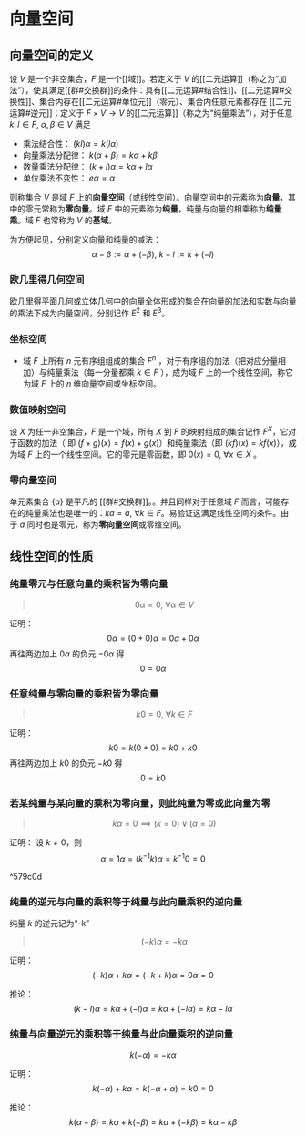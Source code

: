 # 向量空间

## 向量空间的定义

设 $V$ 是一个非空集合，$F$ 是一个[[域]]。若定义于 $V$ 的[[二元运算]]（称之为“加法”），使其满足[[群#交换群]]的条件：具有[[二元运算#结合性]]、[[二元运算#交换性]]、集合内存在[[二元运算#单位元]]（零元）、集合内任意元素都存在 [[二元运算#逆元]]；定义于 $F \times V \to V$ 的[[二元运算]]（称之为“纯量乘法”），对于任意 $k,l \in F,\ \alpha,\beta \in V$ 满足
+ 乘法结合性： $(kl)\alpha=k(l\alpha)$
+ 向量乘法分配律： $k(\alpha+\beta)=k\alpha+k\beta$
+ 数量乘法分配律： $(k+l)\alpha=k\alpha+l\alpha$
+ 单位乘法不变性： $e \alpha =\alpha$

则称集合 $V$ 是域 $F$ 上的**向量空间**（或线性空间）。向量空间中的元素称为**向量**，其中的零元常称为**零向量**。域 $F$ 中的元素称为**纯量**，纯量与向量的相乘称为**纯量乘**。域 $F$  也常称为 $V$ 的**基域**。

为方便起见，分别定义向量和纯量的减法：
$$\alpha-\beta:=\alpha+(-\beta),\ k-l:=k+(-l)$$

### 欧几里得几何空间

欧几里得平面几何或立体几何中的向量全体形成的集合在向量的加法和实数与向量的乘法下成为向量空间，分别记作 $E^2$ 和 $E^3$。

### 坐标空间

+ 域 $F$ 上所有 $n$ 元有序组组成的集合 $F^n$ ，对于有序组的加法（把对应分量相加）与纯量乘法（每一分量都乘 $k \in F$ ），成为域 $F$ 上的一个线性空间，称它为域 $F$ 上的 $n$ 维向量空间或坐标空间。

### 数值映射空间

设 $X$ 为任一非空集合，$F$ 是一个域，所有 $X$ 到 $F$ 的映射组成的集合记作 $F^X$，它对于函数的加法（ 即 $(f + g)(x) = f(x) + g(x)$）和纯量乘法（即 $(kf)(x)=kf(x)$），成为域 $F$ 上的一个线性空间。它的零元是零函数，即 $0(x)=0,\ \forall x \in X$ 。

### 零向量空间

单元素集合 $\{ a \}$ 是平凡的 [[群#交换群]]。。并且同样对于任意域 $F$ 而言，可能存在的纯量乘法也是唯一的：$k a=a,\ \forall k \in F$。易验证这满足线性空间的条件。由于 $a$ 同时也是零元，称为**零向量空间**或零维空间。

## 线性空间的性质

### 纯量零元与任意向量的乘积皆为零向量

> $$ 0 \alpha = 0 ,\ \forall \alpha \in V $$

证明：
$$ 0 \alpha = (0+0) \alpha = 0 \alpha + 0 \alpha  $$
再往两边加上 $0 \alpha$ 的负元  $-0 \alpha$ 得
$$ 0 = 0 \alpha  $$

### 任意纯量与零向量的乘积皆为零向量

> $$ k 0 = 0 ,\ \forall k \in F $$

证明：
$$ k 0 = k(0+0) = k0 + k0  $$
再往两边加上 $k0$ 的负元  $-k0$ 得
$$ 0 = k0 $$

### 若某纯量与某向量的乘积为零向量，则此纯量为零或此向量为零


> $$ k \alpha = 0 \implies (k=0)\vee (\alpha=0) $$

证明：
设 $k \neq 0$，则
$$ \alpha = 1\alpha=(k^{-1} k)\alpha=k^{-1} 0 =0 $$

^579c0d


### 纯量的逆元与向量的乘积等于纯量与此向量乘积的逆向量

纯量 $k$ 的逆元记为“-k”
> $$ (-k)\alpha=-k\alpha $$

证明：
$$ (-k)\alpha + k\alpha = (-k+k)\alpha=0\alpha=0 $$

推论：
$$ (k-l)\alpha=k\alpha+(-l)\alpha=k\alpha+(-l\alpha)=k\alpha-l\alpha $$

### 纯量与向量逆元的乘积等于纯量与此向量乘积的逆向量

$$k(-\alpha)=-k \alpha$$

证明：
$$ k(-\alpha) + k\alpha = k(-\alpha+\alpha)=k0=0 $$

推论：
$$ k(\alpha-\beta)=k\alpha+k(-\beta)=k\alpha+(-k\beta)=k\alpha-k\beta $$

